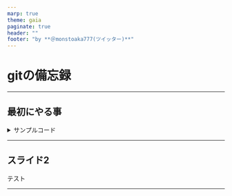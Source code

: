 ```yaml
---
marp: true
theme: gaia
paginate: true
header: ""
footer: "by **＠monstoaka777(ツイッター)**"
---
```


# gitの備忘録

---

## 最初にやる事

<details><summary>サンプルコード</summary>

(上に空行が必要)

```rb
puts 'Hello, World'
```
</details>

---

## スライド2

テスト

---
